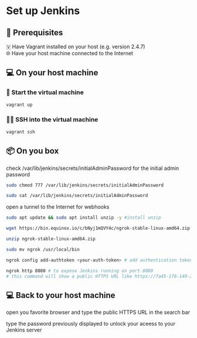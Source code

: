 # Set up Jenkins


## 📜 Prerequisites
🇻 Have Vagrant installed on your host (e.g. version 2.4.7)\
🌐 Have your host machine connected to the Internet


## 💻 On your host machine

### 🚀 Start the virtual machine
```bash
vagrant up
```

### 👨‍💻 SSH into the virtual machine
```bash
vagrant ssh
```


## 📦 On you box

check /var/lib/jenkins/secrets/initialAdminPassword for the initial admin password
```bash
sudo chmod 777 /var/lib/jenkins/secrets/initialAdminPassword

sudo cat /var/lib/jenkins/secrets/initialAdminPassword
```
open a tunnel to the Internet for webhooks
```bash
sudo apt update && sudo apt install unzip -y #install unzip

wget https://bin.equinox.io/c/bNyj1mQVY4c/ngrok-stable-linux-amd64.zip # download the .zip file from the web

unzip ngrok-stable-linux-amd64.zip

sudo mv ngrok /usr/local/bin

ngrok config add-authtoken <your-auth-token> # add authentication token

ngrok http 8080 # to expose Jenkins running on port 8080
# this command will show a public HTTPS URL like https://7a45-176-149-217-153.ngrok-free.app/
```

## 💻 Back to your host machine

open you favorite browser and type the public HTTPS URL in the search bar

type the password previously displayed to unlock your aceess to your Jenkins server
